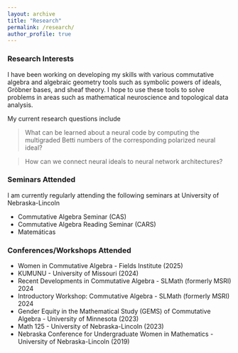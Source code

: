```yaml
---
layout: archive
title: "Research"
permalink: /research/
author_profile: true
---
```


### Research Interests
I have been working on developing my skills with various commutative algebra and algebraic geometry tools such as symbolic powers of ideals, Gröbner bases, and sheaf theory. I hope to use these tools to solve problems in areas such as mathematical neuroscience and topological data analysis.

My current research questions include
> What can be learned about a neural code by computing the multigraded Betti numbers of the corresponding polarized neural ideal?

> How can we connect neural ideals to neural network architectures?

### Seminars Attended
I am currently regularly attending the following seminars at University of Nebraska-Lincoln
  * Commutative Algebra Seminar (CAS)
  * Commutative Algebra Reading Seminar (CARS)
  * Matemáticas

### Conferences/Workshops Attended
  * Women in Commutative Algebra - Fields Institute (2025)
  * KUMUNU - University of Missouri (2024)
  * Recent Developments in Commutative Algebra - SLMath (formerly MSRI) 2024
  * Introductory Workshop: Commutative Algebra - SLMath (formerly MSRI) 2024
  * Gender Equity in the Mathematical Study (GEMS) of Commutative Algebra - University of Minnesota (2023)
  * Math 125 - University of Nebraska-Lincoln (2023)
  * Nebraska Conference for Undergraduate Women in Mathematics - University of Nebraska-Lincoln (2019)
